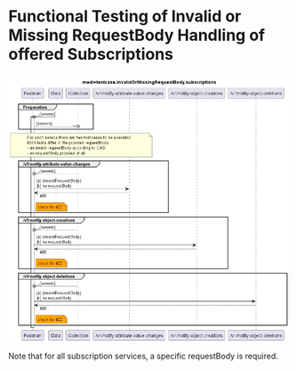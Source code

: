 # Functional Testing of Invalid or Missing RequestBody Handling of offered Subscriptions  

![Overview](./mwdi+diagram.invalidOrMissingRequestBody.subscriptions.png)  

Note that for all subscription services, a specific requestBody is required.